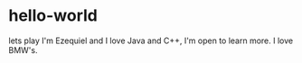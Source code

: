 # hello-world
lets play
I'm Ezequiel and I love Java and C++, I'm open to learn more. I love BMW's.
